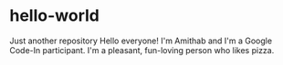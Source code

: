 # hello-world
Just another repository
Hello everyone!
I'm Amithab and I'm a Google Code-In participant.
I'm a pleasant, fun-loving person who likes pizza.
